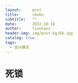 ```yaml
---
layout:     post
title:      cmake
subtitle:   ""
date:       2022-10-10
author:     tianhaoo
header-img: img/post-bg/64.jpg
catalog: true
tags:
  - 设计模式
---
```


# 死锁






